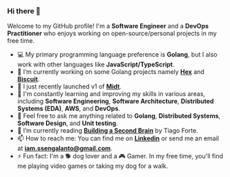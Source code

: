 ### Hi there 👋

Welcome to my GitHub profile! I'm a **Software Engineer** and a **DevOps Practitioner** who enjoys working on open-source/personal projects in my free time.

- 💻 My primary programming language preference is **Golang**, but I also work with other languages like **JavaScript/TypeScript**.
- 🔭  I’m currently working on some Golang projects namely [**Hex**](https://github.com/ssengalanto/hex) and [**Biscuit**](https://github.com/ssengalanto/biscuit).
- 🚀 I just recently launched v1 of [**Midt**](https://github.com/ssengalanto/midt).
- 🌱 I'm constantly learning and improving my skills in various areas, including **Software Engineering**, **Software Architecture**, **Distributed Systems (EDA)**, **AWS**, and **DevOps**.
- 💬 Feel free to ask me anything related to **Golang**, **Distributed Systems**, **Software Design**, and **Unit testing**.
- 📖 I’m currently reading [**Building a Second Brain**](https://www.goodreads.com/en/book/show/59616977) by Tiago Forte.
- 📫 How to reach me: You can find me on [**Linkedin**](https://www.linkedin.com/in/ssen-galanto/) or send me an email at **iam.ssengalanto@gmail.com**.
- ⚡ Fun fact: I'm a 🐕 dog lover and a 🎮 Gamer. In my free time, you'll find me playing video games or taking my dog for a walk.
